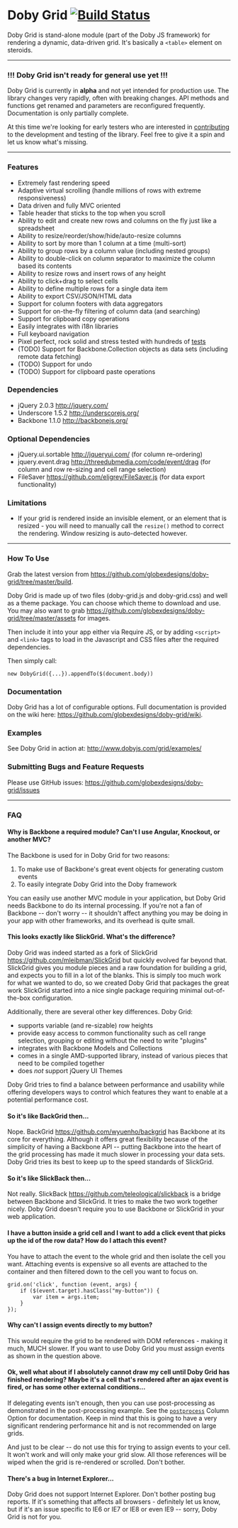 Doby Grid [![Build Status](https://travis-ci.org/globexdesigns/doby-grid.png)](https://travis-ci.org/globexdesigns/doby-grid)
=========

Doby Grid is stand-alone module (part of the Doby JS framework) for rendering a dynamic, data-driven grid. It's basically a `<table>` element on steroids.

---

### !!! Doby Grid isn't ready for general use yet !!!

Doby Grid is currently in **alpha** and not yet intended for production use. The library changes very rapidly, often with breaking changes. API methods and functions get renamed and parameters are reconfigured frequently. Documentation is only partially complete.

At this time we're looking for early testers who are interested in [contributing](https://github.com/globexdesigns/doby-grid/blob/master/CONTRIBUTING.md) to the development and testing of the library. Feel free to give it a spin and let us know what's missing.

---

### Features

- Extremely fast rendering speed
- Adaptive virtual scrolling (handle millions of rows with extreme responsiveness)
- Data driven and fully MVC oriented
- Table header that sticks to the top when you scroll
- Ability to edit and create new rows and columns on the fly just like a spreadsheet
- Ability to resize/reorder/show/hide/auto-resize columns
- Ability to sort by more than 1 column at a time (multi-sort)
- Ability to group rows by a column value (including nested groups)
- Ability to double-click on column separator to maximize the column based its contents
- Ability to resize rows and insert rows of any height
- Ability to click+drag to select cells
- Ability to define multiple rows for a single data item
- Ability to export CSV/JSON/HTML data
- Support for column footers with data aggregators
- Support for on-the-fly filtering of column data (and searching)
- Support for clipboard copy operations
- Easily integrates with i18n libraries
- Full keyboard navigation
- Pixel perfect, rock solid and stress tested with hundreds of [tests](https://github.com/globexdesigns/doby-grid/tree/master/tests)
- (TODO) Support for Backbone.Collection objects as data sets (including remote data fetching)
- (TODO) Support for undo
- (TODO) Support for clipboard paste operations

### Dependencies

- jQuery 2.0.3 <http://jquery.com/>
- Underscore 1.5.2 <http://underscorejs.org/>
- Backbone 1.1.0 <http://backbonejs.org/>

### Optional Dependencies

- jQuery.ui.sortable <http://jqueryui.com/> (for column re-ordering)
- jquery.event.drag <http://threedubmedia.com/code/event/drag> (for column and row re-sizing and cell range selection)
- FileSaver <https://github.com/eligrey/FileSaver.js> (for data export functionality)

### Limitations

- If your grid is rendered inside an invisible element, or an element that is resized - you will need to manually call the `resize()` method to correct the rendering. Window resizing is auto-detected however.

---

### How To Use

Grab the latest version from <https://github.com/globexdesigns/doby-grid/tree/master/build>.

Doby Grid is made up of two files (doby-grid.js and doby-grid.css) and well as a theme package. You can choose which theme to download and use. You may also want to grab <https://github.com/globexdesigns/doby-grid/tree/master/assets> for images.

Then include it into your app either via Require JS, or by adding `<script>` and `<link>` tags to load in the Javascript and CSS files after the required dependencies.

Then simply call:

	new DobyGrid({...}).appendTo($(document.body))

### Documentation

Doby Grid has a lot of configurable options. Full documentation is provided on the wiki here: <https://github.com/globexdesigns/doby-grid/wiki>.

### Examples

See Doby Grid in action at: <http://www.dobyjs.com/grid/examples/>

### Submitting Bugs and Feature Requests

Please use GitHub issues: <https://github.com/globexdesigns/doby-grid/issues>

---

### FAQ

#### Why is Backbone a required module? Can't I use Angular, Knockout, or another MVC?

The Backbone is used for in Doby Grid for two reasons:

1) To make use of Backbone's great event objects for generating custom events
2) To easily integrate Doby Grid into the Doby framework

You can easily use another MVC module in your application, but Doby Grid needs Backbone to do its internal processing. If you're not a fan of Backbone -- don't worry -- it shouldn't affect anything you may be doing in your app with other frameworks, and its overhead is quite small.

#### This looks exactly like SlickGrid. What's the difference?

Doby Grid was indeed started as a fork of SlickGrid <https://github.com/mleibman/SlickGrid> but quickly evolved far beyond that. SlickGrid gives you module pieces and a raw foundation for building a grid, and expects you to fill in a lot of the blanks. This is simply too much work for what we wanted to do, so we created Doby Grid that packages the great work SlickGrid started into a nice single package requiring minimal out-of-the-box configuration.

Additionally, there are several other key differences. Doby Grid:

- supports variable (and re-sizable) row heights
- provide easy access to common functionality such as cell range selection, grouping or editing without the need to write "plugins"
- integrates with Backbone Models and Collections
- comes in a single AMD-supported library, instead of various pieces that need to be compiled together
- does *not* support jQuery UI Themes

Doby Grid tries to find a balance between performance and usability while offering developers ways to control which features they want to enable at a potential performance cost.

#### So it's like BackGrid then...

Nope. BackGrid <https://github.com/wyuenho/backgrid> has Backbone at its core for everything. Although it offers great flexibility because of the simplicity of having a Backbone API -- putting Backbone into the heart of the grid processing has made it much slower in processing your data sets. Doby Grid tries its best to keep up to the speed standards of SlickGrid.

#### So it's like SlickBack then...

Not really. SlickBack <https://github.com/teleological/slickback> is a bridge between Backbone and SlickGrid. It tries to make the two work together nicely. Doby Grid doesn't require you to use Backbone or SlickGrid in your web application.

#### I have a button inside a grid cell and I want to add a click event that picks up the id of the row data? How do I attach this event?

You have to attach the event to the whole grid and then isolate the cell you want. Attaching events is expensive so all events are attached to the container and then filtered down to the cell you want to focus on.

```
grid.on('click', function (event, args) {
	if ($(event.target).hasClass("my-button")) {
		var item = args.item;
	}
});
```

#### Why can't I assign events directly to my button?

This would require the grid to be rendered with DOM references - making it much, MUCH slower. If you want to use Doby Grid you must assign events as shown in the question above.

#### Ok, well what about if I absolutely cannot draw my cell until Doby Grid has finished rendering? Maybe it's a cell that's rendered after an ajax event is fired, or has some other external conditions...

If delegating events isn't enough, then you can use post-processing as demonstrated in the post-processing example. See the <a href="https://github.com/globexdesigns/doby-grid/wiki/Column-Options#wiki-doby-grid-postprocess">`postprocess`</a> Column Option for documentation. Keep in mind that this is going to have a very significant rendering performance hit and is not recommended on large grids.

And just to be clear -- do not use this for trying to assign events to your cell. It won't work and will only make your grid slow. All those references will be wiped when the grid is re-rendered or scrolled. Don't bother.

#### There's a bug in Internet Explorer...

Doby Grid does not support Internet Explorer. Don't bother posting bug reports. If it's something that affects all browsers - definitely let us know, but if it's an issue specific to IE6 or IE7 or IE8 or even IE9 -- sorry, Doby Grid is not for you.